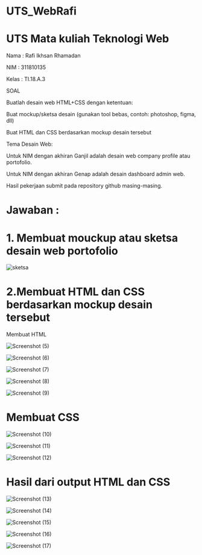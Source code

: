 # UTS_WebRafi

# UTS Mata kuliah Teknologi Web

Nama : Rafi Ikhsan Rhamadan

NIM : 311810135

Kelas : TI.18.A.3

SOAL

Buatlah desain web HTML+CSS dengan ketentuan:

Buat mockup/sketsa desain (gunakan tool bebas, contoh: photoshop, figma, dll)

Buat HTML dan CSS berdasarkan mockup desain tersebut

Tema Desain Web:

Untuk NIM dengan akhiran Ganjil adalah desain web company profile atau portofolio.

Untuk NIM dengan akhiran Genap adalah desain dashboard admin web.

Hasil pekerjaan submit pada repository github masing-masing.
# Jawaban :

# 1. Membuat mouckup atau sketsa desain web portofolio


![sketsa](https://user-images.githubusercontent.com/46708621/80857922-f48f7900-8c7f-11ea-9ffd-e8e7c7dfd4cd.jpeg)


# 2.Membuat HTML dan CSS berdasarkan mockup desain tersebut
Membuat HTML


![Screenshot (5)](https://user-images.githubusercontent.com/46708621/80857991-8dbe8f80-8c80-11ea-9d82-9935e2dc50aa.png)


![Screenshot (6)](https://user-images.githubusercontent.com/46708621/80858013-b34b9900-8c80-11ea-985e-e79dcc613c07.png)


![Screenshot (7)](https://user-images.githubusercontent.com/46708621/80858044-da09cf80-8c80-11ea-8829-6765645dae18.png)


![Screenshot (8)](https://user-images.githubusercontent.com/46708621/80858060-fb6abb80-8c80-11ea-932b-82075c42b076.png)



![Screenshot (9)](https://user-images.githubusercontent.com/46708621/80858079-150c0300-8c81-11ea-83c6-2dff87bda665.png)


# Membuat CSS


![Screenshot (10)](https://user-images.githubusercontent.com/46708621/80858112-5e5c5280-8c81-11ea-8026-70fd42633fd2.png)


![Screenshot (11)](https://user-images.githubusercontent.com/46708621/80858128-759b4000-8c81-11ea-9a50-186aa22049b1.png)


![Screenshot (12)](https://user-images.githubusercontent.com/46708621/80858170-c01cbc80-8c81-11ea-9623-b5eacbe9f8ec.png)


# Hasil dari output HTML dan CSS 


![Screenshot (13)](https://user-images.githubusercontent.com/46708621/80858226-2bff2500-8c82-11ea-9df5-6beb1a9fcab7.png)


![Screenshot (14)](https://user-images.githubusercontent.com/46708621/80858320-e3943700-8c82-11ea-9aa6-acb3b2520b24.png)



![Screenshot (15)](https://user-images.githubusercontent.com/46708621/80858256-800a0980-8c82-11ea-996f-319f2b703848.png)


![Screenshot (16)](https://user-images.githubusercontent.com/46708621/80858265-944e0680-8c82-11ea-82cb-289848537888.png)


![Screenshot (17)](https://user-images.githubusercontent.com/46708621/80858280-aa5bc700-8c82-11ea-91a8-bcb4dbbabe87.png)






